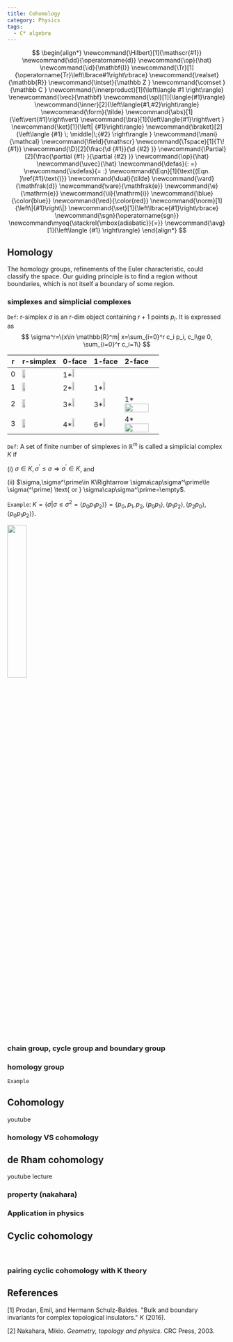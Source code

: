 ```yaml
---
title: Cohomology
category: Physics
tags:
  - C* algebra
---
```


$$
\begin{align*}
\newcommand{\Hilbert}[1]{\mathscr{#1}}
\newcommand{\dd}{\operatorname{d}}
\newcommand{\op}{\hat}
\newcommand{\id}{\mathbf{I}}
\newcommand{\Tr}[1]{\operatorname{Tr}\left\lbrace#1\right\rbrace}
\newcommand{\realset}{\mathbb{R}}
\newcommand{\intset}{\mathbb Z }
\newcommand{\comset }{\mathbb C }
\newcommand{\innerproduct}[1]{\left\langle #1 \right\rangle}
\renewcommand{\vec}{\mathbf}
\newcommand{\spl}[1]{\langle{#1}\rangle}
\newcommand{\inner}[2]{\left\langle{#1,#2}\right\rangle}
\newcommand{\form}{\tilde}
\newcommand{\abs}[1]{\left\vert{#1}\right\vert}
\newcommand{\bra}[1]{\left\langle{#1}\right\vert }
\newcommand{\ket}[1]{\left| {#1}\right\rangle}
\newcommand{\braket}[2]{\left\langle {#1} \; \middle|\;{#2} \right\rangle }
\newcommand{\mani}{\mathcal}
\newcommand{\field}{\mathscr}
\newcommand{\Tspace}[1]{T\! {#1}}
\newcommand{\D}[2]{\frac{\d {#1}}{\d {#2} }}
\newcommand{\Partial}[2]{\frac{\partial {#1} }{\partial {#2} }}
\newcommand{\op}{\hat}
\newcommand{\uvec}{\hat}
\newcommand{\defas}{: =}
\newcommand{\isdefas}{= :}
\newcommand{\Eqn}[1]{\text{(Eqn. }\ref{#1}\text{)}}
\newcommand{\dual}{\tilde}
\newcommand{\vard}{\mathfrak{d}}
\newcommand{\vare}{\mathfrak{e}}
\newcommand{\e}{\mathrm{e}}
\newcommand{\ii}{\mathrm{i}}
\newcommand{\blue}{\color{blue}}
\newcommand{\red}{\color{red}}
\newcommand{\norm}[1]{\left\|{#1}\right\|}
\newcommand{\set}[1]{\left\lbrace{#1}\right\rbrace}
\newcommand{\sgn}{\operatorname{sgn}}
\newcommand\myeq{\stackrel{\mbox{adiabatic}}{=}}
\newcommand{\avg}[1]{\left\langle {#1} \right\rangle}
\end{align*}
$$

## Homology

The homology groups, refinements of the Euler characteristic, could classify the space. Our guiding principle is to find a region without boundaries, which is not itself a boundary of some region.

### simplexes and simplicial complexes

`Def`: r-simplex $\sigma$ is an r-dim object containing $r+1$ points $p_i$. It is expressed as 
$$
\sigma^r=\{x\in \mathbb{R}^m| x=\sum_{i=0}^r c_i p_i, c_i\ge 0, \sum_{i=0}^r c_i=1\}
$$

| r    | r-simplex                                                    | 0-face                                                       | 1-face                                                       | 2-face                                                       |      |
| ---- | ------------------------------------------------------------ | ------------------------------------------------------------ | ------------------------------------------------------------ | ------------------------------------------------------------ | ---- |
| 0    | <img src = "https://raw.githubusercontent.com/yf-liu/yf-liu.github.io/master/_posts/2020-05-13-Cohomology/assets/simplex0.png" width="30%"> | 1*<img src = "https://raw.githubusercontent.com/yf-liu/yf-liu.github.io/master/_posts/2020-05-13-Cohomology/assets/simplex0.png" width="30%"> |                                                              |                                                              |      |
| 1    | <img src = "https://raw.githubusercontent.com/yf-liu/yf-liu.github.io/master/_posts/2020-05-13-Cohomology/assets/simplex1.png" width="30%"> | 2*<img src = "https://raw.githubusercontent.com/yf-liu/yf-liu.github.io/master/_posts/2020-05-13-Cohomology/assets/simplex0.png" width="30%"> | 1*<img src = "https://raw.githubusercontent.com/yf-liu/yf-liu.github.io/master/_posts/2020-05-13-Cohomology/assets/simplex1.png" width="30%"> |                                                              |      |
| 2    | <img src = "https://raw.githubusercontent.com/yf-liu/yf-liu.github.io/master/_posts/2020-05-13-Cohomology/assets/simplex2.png" width="30%"> | 3*<img src = "https://raw.githubusercontent.com/yf-liu/yf-liu.github.io/master/_posts/2020-05-13-Cohomology/assets/simplex0.png" width="30%"> | 3*<img src = "https://raw.githubusercontent.com/yf-liu/yf-liu.github.io/master/_posts/2020-05-13-Cohomology/assets/simplex1.png" width="30%"> | 1*<img src = "https://raw.githubusercontent.com/yf-liu/yf-liu.github.io/master/_posts/2020-05-13-Cohomology/assets/simplex2.png" width="100%"> |      |
| 3    | <img src = "https://raw.githubusercontent.com/yf-liu/yf-liu.github.io/master/_posts/2020-05-13-Cohomology/assets/simplex3.png" width="30%"> | 4*<img src = "https://raw.githubusercontent.com/yf-liu/yf-liu.github.io/master/_posts/2020-05-13-Cohomology/assets/simplex0.png" width="30%"> | 6*<img src = "https://raw.githubusercontent.com/yf-liu/yf-liu.github.io/master/_posts/2020-05-13-Cohomology/assets/simplex1.png" width="30%"> | 4*<img src = "https://raw.githubusercontent.com/yf-liu/yf-liu.github.io/master/_posts/2020-05-13-Cohomology/assets/simplex2.png" width="100%"> |      |

`Def`: A set of finite number of simplexes in $\mathbb{R}^m$ is called a simplicial complex $K$ if 

(i) $\sigma\in K,\sigma^\prime\le\sigma\Rightarrow \sigma^\prime\in K$, and 

(ii) $\sigma,\sigma^\prime\in K\Rightarrow \sigma\cap\sigma^\prime\le \sigma(^\prime) \text{ or } \sigma\cap\sigma^\prime=\empty$.

`Example`: $K=\{\sigma|\sigma\le\sigma^2=\langle p_0 p_1 p_2\rangle\}=\{p_0,p_1,p_2,\langle p_0 p_1\rangle,\langle p_1 p_2\rangle,\langle p_2 p_0\rangle,\langle p_0 p_1 p_2\rangle\}$.

<img src = "https://raw.githubusercontent.com/yf-liu/yf-liu.github.io/master/_posts/2020-05-13-Cohomology/assets/complex.png" width="30%">

### chain group, cycle group and boundary group



### homology group



`Example`





## Cohomology

youtube



### homology VS cohomology





## de Rham cohomology

youtube lecture



### property (nakahara)



### Application in physics

 



## Cyclic cohomology

​                

### pairing cyclic cohomology with K theory





## References

[1] Prodan, Emil, and Hermann Schulz-Baldes. "Bulk and boundary invariants for complex topological insulators." *K* (2016).

[2] Nakahara, Mikio. *Geometry, topology and physics*. CRC Press, 2003.